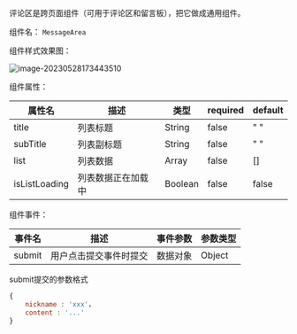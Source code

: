 评论区是跨页面组件（可用于评论区和留言板），把它做成通用组件。

组件名： `MessageArea`

组件样式效果图：

![image-20230528173443510](https://s1.vika.cn/space/2023/05/28/579514ef98b845929c36641b5119b89a)

组件属性：

| 属性名        | 描述               | 类型    | required | default |
| ------------- | ------------------ | ------- | -------- | ------- |
| title         | 列表标题           | String  | false    | " "     |
| subTitle      | 列表副标题         | String  | false    | " "     |
| list          | 列表数据           | Array   | false    | []      |
| isListLoading | 列表数据正在加载中 | Boolean | false    | false   |

 

组件事件：

| 事件名 | 描述                   | 事件参数 | 参数类型 |
| ------ | ---------------------- | -------- | -------- |
| submit | 用户点击提交事件时提交 | 数据对象 | Object   |

submit提交的参数格式

```js
{
	nickname : 'xxx'，
	content : '...'
}
```



